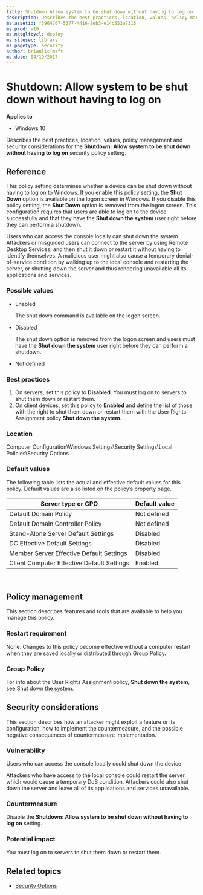 ```yaml
---
title: Shutdown Allow system to be shut down without having to log on (Windows 10)
description: Describes the best practices, location, values, policy management and security considerations for the Shutdown Allow system to be shut down without having to log on security policy setting.
ms.assetid: f3964767-5377-4416-8eb3-e14d553a7315
ms.prod: w10
ms.mktglfcycl: deploy
ms.sitesec: library
ms.pagetype: security
author: brianlic-msft
ms.date: 04/19/2017
---
```


# Shutdown: Allow system to be shut down without having to log on

**Applies to**
-   Windows 10

Describes the best practices, location, values, policy management and security considerations for the **Shutdown: Allow system to be shut down without having to log on** security policy setting.

## Reference

This policy setting determines whether a device can be shut down without having to log on to Windows. If you enable this policy setting, the **Shut Down** option is available on the logon screen in Windows. If you disable this policy setting, the **Shut Down** option is removed from the logon screen. This configuration requires that users are able to log on to the device successfully and that they have the **Shut down the system** user right before they can perform a shutdown.

Users who can access the console locally can shut down the system. Attackers or misguided users can connect to the server by using Remote Desktop Services, and then shut it down or restart it without having to identify themselves. A malicious user might also cause a temporary denial-of-service 
condition by walking up to the local console and restarting the server, or shutting down the server and thus rendering unavailable all its applications and services.
### Possible values

-   Enabled

    The shut down command is available on the logon screen.

-   Disabled

    The shut down option is removed from the logon screen and users must have the **Shut down the system** user right before they can perform a shutdown.

-   Not defined

### Best practices

1.  On servers, set this policy to **Disabled**. You must log on to servers to shut them down or restart them.
2.  On client devices, set this policy to **Enabled** and define the list of those with the right to shut them down or restart them with the User Rights Assignment policy **Shut down the system**.

### Location

Computer Configuration\\Windows Settings\\Security Settings\\Local Policies\\Security Options

### Default values

The following table lists the actual and effective default values for this policy. Default values are also listed on the policy’s property page.

| Server type or GPO | Default value |
| - | - |
| Default Domain Policy| Not defined| 
| Default Domain Controller Policy | Not defined| 
| Stand-Alone Server Default Settings | Disabled| 
| DC Effective Default Settings | Disabled| 
| Member Server Effective Default Settings | Disabled| 
| Client Computer Effective Default Settings | Enabled| 
 
## Policy management

This section describes features and tools that are available to help you manage this policy.

### Restart requirement

None. Changes to this policy become effective without a computer restart when they are saved locally or distributed through Group Policy.

### Group Policy

For info about the User Rights Assignment policy, **Shut down the system**, see [Shut down the system](shut-down-the-system.md).

## Security considerations

This section describes how an attacker might exploit a feature or its configuration, how to implement the countermeasure, and the possible negative consequences of countermeasure implementation.

### Vulnerability

Users who can access the console locally could shut down the device

Attackers who have access to the local console could restart the server, which would cause a temporary DoS condition. Attackers could also shut down the server and leave all of its applications and services unavailable.

### Countermeasure

Disable the **Shutdown: Allow system to be shut down without having to log on** setting.

### Potential impact

You must log on to servers to shut them down or restart them.

## Related topics

- [Security Options](security-options.md)
